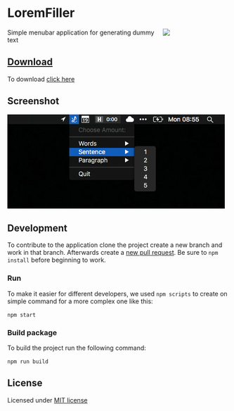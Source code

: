 # LoremFiller
<img width="150" align="right" src="https://github.com/kreativgebiet/loremfiller-app/blob/master/assets/dockIcon.png?raw=true">
Simple menubar application for generating dummy text

## [Download](https://github.com/kreativgebiet/loremipsum-app/releases/download/v1.0.0/LoremFiller-1.0.0.zip)

To download [click here](https://github.com/kreativgebiet/loremipsum-app/releases/download/v1.0.0/LoremFiller-1.0.0.zip)

## Screenshot

![Screenshot of LoremFiller](assets/screenshot.png)

## Development

To contribute to the application clone the project create a new branch and work in that branch. Afterwards create a [new pull request](https://github.com/kreativgebiet/loremipsum-app/compare/). Be sure to `npm install` before beginning to work.

### Run

To make it easier for different developers, we used `npm scripts` to create on simple command for a more complex one like this:

```
npm start
```

### Build package

To build the project run the following command:

```
npm run build
```


## License

Licensed under [MIT license](LICENSE)
